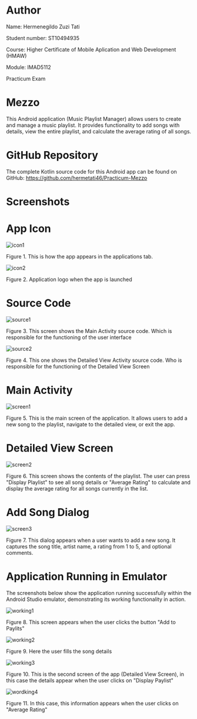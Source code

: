 # Author
Name: Hermenegildo Zuzi Tati

Student number: ST10494935

Course: Higher Certificate of Mobile Aplication and Web Development (HMAW)

Module: IMAD5112

Practicum Exam

# Mezzo
This Android application (Music Playlist Manager) allows users to create and manage a music playlist. It provides functionality to add songs with details, view the entire playlist, and calculate the average rating of all songs.
# GitHub Repository
The complete Kotlin source code for this Android app can be found on GitHub: https://github.com/hermetati46/Practicum-Mezzo
# Screenshots
# App Icon

![icon1](https://github.com/user-attachments/assets/a6ae6787-4021-4fc2-9b33-527e2085dd14)

Figure 1. This is how the app appears in the applications tab.

![icon2](https://github.com/user-attachments/assets/afba6dba-b15d-42e0-8f2b-f87ff5de8c28)

Figure 2. Application logo when the app is launched

# Source Code

![source1](https://github.com/user-attachments/assets/6654c5b0-4969-4f5e-8f26-a36794a72a3d)

Figure 3. This screen shows the Main Activity source code. Which is responsible for the functioning of the user interface

![source2](https://github.com/user-attachments/assets/49a874f3-3686-40b0-bc73-f8722bccac7a)

Figure 4. This one shows the Detailed View Activity source code. Who is responsible for the functioning of the Detailed View Screen

# Main Activity

![screen1](https://github.com/user-attachments/assets/c2dfeb66-24ae-4c96-afb7-e938c603a147)

Figure 5. This is the main screen of the application. It allows users to add a new song to the playlist, navigate to the detailed view, or exit the app.

# Detailed View Screen

![screen2](https://github.com/user-attachments/assets/b56e63e1-cad6-4f6c-bd02-7d1af72e21c5)

Figure 6. This screen shows the contents of the playlist. The user can press "Display Playlist" to see all song details or "Average Rating" to calculate and display the average rating for all songs currently in the list.

# Add Song Dialog

![screen3](https://github.com/user-attachments/assets/ed05c2d8-994d-46d1-9e5a-1b1f002b3088)

Figure 7. This dialog appears when a user wants to add a new song. It captures the song title, artist name, a rating from 1 to 5, and optional comments.

# Application Running in Emulator

The screenshots below show the application running successfully within the Android Studio emulator, demonstrating its working functionality in action.

![working1](https://github.com/user-attachments/assets/416bf7da-0fa1-4b2e-bd6b-b7f30308e33d)

Figure 8. This screen appears when the user clicks the button "Add to Paylits"

![working2](https://github.com/user-attachments/assets/fef1ff41-0796-4c1d-b4d3-dbb8cc370875)

Figure 9. Here the user fills the song details

![working3](https://github.com/user-attachments/assets/7a65bc25-ce92-417e-969c-214c08764041)

Figure 10. This is the second screen of the app (Detailed View Screen), in this case the details appear when the user clicks on "Display Paylist"

![wordking4](https://github.com/user-attachments/assets/102d26f4-b41a-4112-9c4c-b7beb9e95c75)

Figure 11. In this case, this information appears when the user clicks on "Average Rating"
